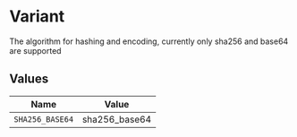 # Variant

The algorithm for hashing and encoding, currently only sha256 and base64 are supported


## Values

| Name            | Value           |
| --------------- | --------------- |
| `SHA256_BASE64` | sha256_base64   |